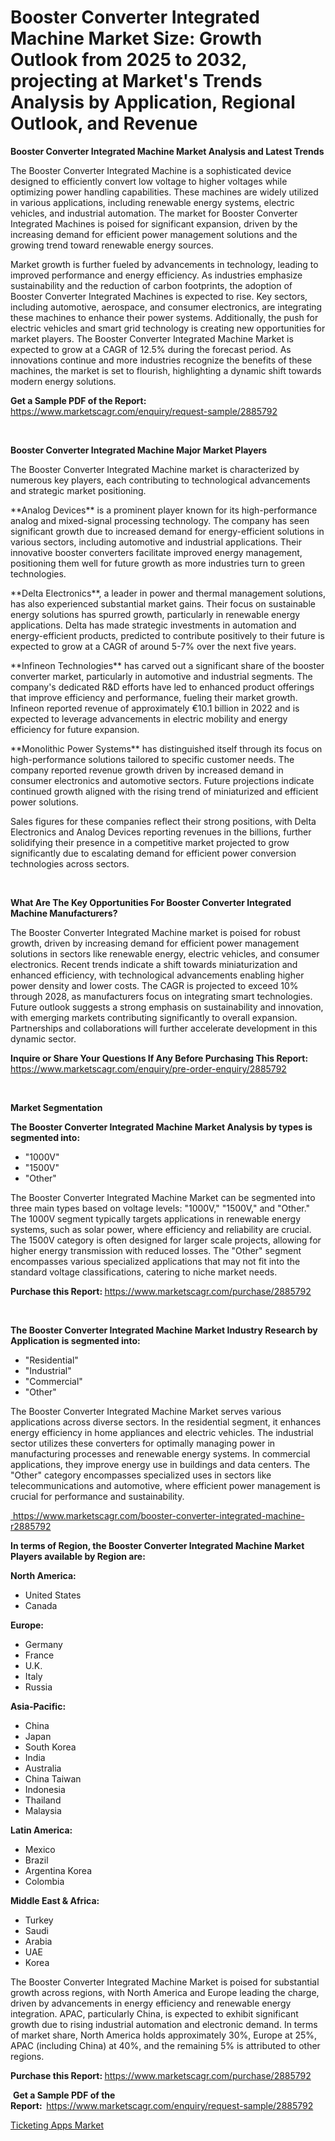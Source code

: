<p><h1>Booster Converter Integrated Machine Market Size: Growth Outlook from 2025 to 2032, projecting at Market's Trends Analysis by Application, Regional Outlook, and Revenue</h1></p><p><strong>Booster Converter Integrated Machine Market Analysis and Latest Trends</strong></p>
<p><p>The Booster Converter Integrated Machine is a sophisticated device designed to efficiently convert low voltage to higher voltages while optimizing power handling capabilities. These machines are widely utilized in various applications, including renewable energy systems, electric vehicles, and industrial automation. The market for Booster Converter Integrated Machines is poised for significant expansion, driven by the increasing demand for efficient power management solutions and the growing trend toward renewable energy sources. </p><p>Market growth is further fueled by advancements in technology, leading to improved performance and energy efficiency. As industries emphasize sustainability and the reduction of carbon footprints, the adoption of Booster Converter Integrated Machines is expected to rise. Key sectors, including automotive, aerospace, and consumer electronics, are integrating these machines to enhance their power systems. Additionally, the push for electric vehicles and smart grid technology is creating new opportunities for market players. The Booster Converter Integrated Machine Market is expected to grow at a CAGR of 12.5% during the forecast period. As innovations continue and more industries recognize the benefits of these machines, the market is set to flourish, highlighting a dynamic shift towards modern energy solutions.</p></p>
<p><strong>Get a Sample PDF of the Report:&nbsp;</strong> <a href="https://www.marketscagr.com/enquiry/request-sample/2885792?utm_campaign=2800&utm_medium=2&utm_source=Github&utm_content=ia&utm_term=13032025&utm_id=booster-converter-integrated-machine">https://www.marketscagr.com/enquiry/request-sample/2885792</a></p>
<p>&nbsp;</p>
<p><strong>Booster Converter Integrated Machine Major Market Players</strong></p>
<p><p>The Booster Converter Integrated Machine market is characterized by numerous key players, each contributing to technological advancements and strategic market positioning. </p><p>**Analog Devices** is a prominent player known for its high-performance analog and mixed-signal processing technology. The company has seen significant growth due to increased demand for energy-efficient solutions in various sectors, including automotive and industrial applications. Their innovative booster converters facilitate improved energy management, positioning them well for future growth as more industries turn to green technologies.</p><p>**Delta Electronics**, a leader in power and thermal management solutions, has also experienced substantial market gains. Their focus on sustainable energy solutions has spurred growth, particularly in renewable energy applications. Delta has made strategic investments in automation and energy-efficient products, predicted to contribute positively to their future is expected to grow at a CAGR of around 5-7% over the next five years.</p><p>**Infineon Technologies** has carved out a significant share of the booster converter market, particularly in automotive and industrial segments. The company's dedicated R&D efforts have led to enhanced product offerings that improve efficiency and performance, fueling their market growth. Infineon reported revenue of approximately €10.1 billion in 2022 and is expected to leverage advancements in electric mobility and energy efficiency for future expansion.</p><p>**Monolithic Power Systems** has distinguished itself through its focus on high-performance solutions tailored to specific customer needs. The company reported revenue growth driven by increased demand in consumer electronics and automotive sectors. Future projections indicate continued growth aligned with the rising trend of miniaturized and efficient power solutions.</p><p>Sales figures for these companies reflect their strong positions, with Delta Electronics and Analog Devices reporting revenues in the billions, further solidifying their presence in a competitive market projected to grow significantly due to escalating demand for efficient power conversion technologies across sectors.</p></p>
<p>&nbsp;</p>
<p><strong>What Are The Key Opportunities For Booster Converter Integrated Machine Manufacturers?</strong></p>
<p><p>The Booster Converter Integrated Machine market is poised for robust growth, driven by increasing demand for efficient power management solutions in sectors like renewable energy, electric vehicles, and consumer electronics. Recent trends indicate a shift towards miniaturization and enhanced efficiency, with technological advancements enabling higher power density and lower costs. The CAGR is projected to exceed 10% through 2028, as manufacturers focus on integrating smart technologies. Future outlook suggests a strong emphasis on sustainability and innovation, with emerging markets contributing significantly to overall expansion. Partnerships and collaborations will further accelerate development in this dynamic sector.</p></p>
<p><strong>Inquire or Share Your Questions If Any Before Purchasing This Report:</strong> <a href="https://www.marketscagr.com/enquiry/pre-order-enquiry/2885792?utm_campaign=2800&utm_medium=2&utm_source=Github&utm_content=ia&utm_term=13032025&utm_id=booster-converter-integrated-machine">https://www.marketscagr.com/enquiry/pre-order-enquiry/2885792</a></p>
<p>&nbsp;</p>
<p><strong>Market Segmentation</strong></p>
<p><strong>The Booster Converter Integrated Machine Market Analysis by types is segmented into:</strong></p>
<p><ul><li>"1000V"</li><li>"1500V"</li><li>"Other"</li></ul></p>
<p><p>The Booster Converter Integrated Machine Market can be segmented into three main types based on voltage levels: "1000V," "1500V," and "Other." The 1000V segment typically targets applications in renewable energy systems, such as solar power, where efficiency and reliability are crucial. The 1500V category is often designed for larger scale projects, allowing for higher energy transmission with reduced losses. The "Other" segment encompasses various specialized applications that may not fit into the standard voltage classifications, catering to niche market needs.</p></p>
<p><strong>Purchase this Report:&nbsp;</strong><a href="https://www.marketscagr.com/purchase/2885792?utm_campaign=2800&utm_medium=2&utm_source=Github&utm_content=ia&utm_term=13032025&utm_id=booster-converter-integrated-machine">https://www.marketscagr.com/purchase/2885792</a></p>
<p>&nbsp;</p>
<p><strong>The Booster Converter Integrated Machine Market Industry Research by Application is segmented into:</strong></p>
<p><ul><li>"Residential"</li><li>"Industrial"</li><li>"Commercial"</li><li>"Other"</li></ul></p>
<p><p>The Booster Converter Integrated Machine Market serves various applications across diverse sectors. In the residential segment, it enhances energy efficiency in home appliances and electric vehicles. The industrial sector utilizes these converters for optimally managing power in manufacturing processes and renewable energy systems. In commercial applications, they improve energy use in buildings and data centers. The "Other" category encompasses specialized uses in sectors like telecommunications and automotive, where efficient power management is crucial for performance and sustainability.</p></p>
<p><a href="https://www.marketscagr.com/booster-converter-integrated-machine-r2885792?utm_campaign=2800&utm_medium=2&utm_source=Github&utm_content=ia&utm_term=13032025&utm_id=booster-converter-integrated-machine">&nbsp;https://www.marketscagr.com/booster-converter-integrated-machine-r2885792</a></p>
<p><strong>In terms of Region, the Booster Converter Integrated Machine Market Players available by Region are:</strong></p>
<p>
    <p> <strong> North America: </strong>
        <ul>
            <li>United States</li>
            <li>Canada</li>
        </ul>
        </p> 
    <p> <strong> Europe: </strong>
        <ul>
            <li>Germany</li>
            <li>France</li>
            <li>U.K.</li>
            <li>Italy</li>
            <li>Russia</li>
        </ul>
        </p> 
    <p> <strong> Asia-Pacific: </strong>
        <ul>
            <li>China</li>
            <li>Japan</li>
            <li>South Korea</li>
            <li>India</li>
            <li>Australia</li>
            <li>China Taiwan</li>
            <li>Indonesia</li>
            <li>Thailand</li>
            <li>Malaysia</li>
        </ul>
        </p> 
    <p> <strong> Latin America: </strong>
        <ul>
            <li>Mexico</li>
            <li>Brazil</li>
            <li>Argentina Korea</li>
            <li>Colombia</li>
        </ul>
        </p> 
    <p> <strong> Middle East & Africa: </strong>
        <ul>
            <li>Turkey</li>
            <li>Saudi</li>
            <li>Arabia</li>
            <li>UAE</li>
            <li>Korea</li>
        </ul>
    </p>
    </p>
<p><p>The Booster Converter Integrated Machine Market is poised for substantial growth across regions, with North America and Europe leading the charge, driven by advancements in energy efficiency and renewable energy integration. APAC, particularly China, is expected to exhibit significant growth due to rising industrial automation and electronic demand. In terms of market share, North America holds approximately 30%, Europe at 25%, APAC (including China) at 40%, and the remaining 5% is attributed to other regions.</p></p>
<p><strong>Purchase this Report: </strong><a href="https://www.marketscagr.com/purchase/2885792?utm_campaign=2800&utm_medium=2&utm_source=Github&utm_content=ia&utm_term=13032025&utm_id=booster-converter-integrated-machine">https://www.marketscagr.com/purchase/2885792</a></p>
<p>&nbsp;<strong>Get a Sample PDF of the Report:&nbsp;&nbsp;</strong><a href="https://www.marketscagr.com/enquiry/request-sample/2885792?utm_campaign=2800&utm_medium=2&utm_source=Github&utm_content=ia&utm_term=13032025&utm_id=booster-converter-integrated-machine">https://www.marketscagr.com/enquiry/request-sample/2885792</a></p>
<p><strong></strong></p>
<p><p><a href="https://github.com/donnettaletizia/Market-Research-Report-List-1/blob/main/ticketing-apps-market.md?utm_campaign=2800&utm_medium=2&utm_source=Github&utm_content=ia&utm_term=13032025&utm_id=booster-converter-integrated-machine">Ticketing Apps Market</a></p></p>